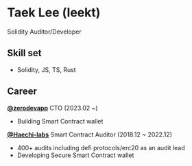 # Taek Lee (leekt)

Solidity Auditor/Developer

## Skill set

- Solidity, JS, TS, Rust

## Career

**[@zerodevapp](https://github.com/zerodevapp)** CTO (2023.02 ~)
- Building Smart Contract wallet

**[@Haechi-labs](https://github.com/haechi-labs)** Smart Contract Auditor (2018.12 ~ 2022.12)
- 400+ audits including defi protocols/erc20 as an audit lead
- Developing Secure Smart Contract wallet
